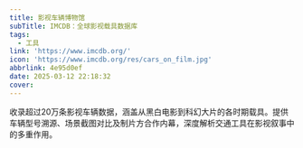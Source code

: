 ```yaml
---
title: 影视车辆博物馆
subTitle: IMCDB：全球影视载具数据库
tags:
  - 工具
link: 'https://www.imcdb.org/'
icon: 'https://www.imcdb.org/res/cars_on_film.jpg'
abbrlink: 4e95d0ef
date: 2025-03-12 22:18:32
cover:
---
```


收录超过20万条影视车辆数据，涵盖从黑白电影到科幻大片的各时期载具。提供车辆型号溯源、场景截图对比及制片方合作内幕，深度解析交通工具在影视叙事中的多重作用。